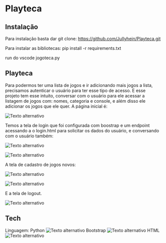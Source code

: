 # Playteca

## Instalação

Para instalação basta dar git clone: https://github.com/Jullyhein/Playteca.git

Para instalar as bibliotecas: pip install -r requirements.txt

run do vscode jogoteca.py

## Playteca

Para podermos ter uma lista de jogos e ir adicionando mais jogos a lista, precisamos autenticar o usuário para ter esse tipo de acesso. E esse projeto tem esse intuito, conversar com o usuário para ele acessar a listagem de jogos com: nomes, categoria e console, e além disso ele adicionar os jogos que ele quer. A página inicial é:

![Texto alternativo](<img width="1298" alt="Captura de Tela 2024-02-07 às 13 52 24" src="https://github.com/Jullyhein/Playteca/assets/97550028/0c7f7ccd-9e66-490c-a15f-f06739d9d33f">)

Temos a tela de login que foi configurada com boostrap e um endpoint acessando a o login.html para solicitar os dados do usuário, e conversando com o usuário também:

![Texto alternativo](<img width="1326" alt="Captura de Tela 2024-02-07 às 13 57 05" src="https://github.com/Jullyhein/Playteca/assets/97550028/14f58ea0-533f-417c-a89d-0a49603fcdf0">)

![Texto alternativo](<img width="1303" alt="Captura de Tela 2024-02-07 às 14 04 55" src="https://github.com/Jullyhein/Playteca/assets/97550028/d5049e84-888b-46fd-aa8d-4d610056ab31">)

A tela de cadastro de jogos novos:

![Texto alternativo](<img width="1305" alt="Captura de Tela 2024-02-07 às 14 00 20" src="https://github.com/Jullyhein/Playteca/assets/97550028/ed1f39fd-e0b4-4cb8-a6ea-066058e2af13">)

![Texto alternativo](<img width="1321" alt="Captura de Tela 2024-02-07 às 14 02 29" src="https://github.com/Jullyhein/Playteca/assets/97550028/cff495f8-6358-4b78-bc54-20b08fc13145">)


E a tela de logout. 

![Texto alternativo](<img width="1325" alt="Captura de Tela 2024-02-07 às 14 06 22" src="https://github.com/Jullyhein/Playteca/assets/97550028/b4867dd7-d9e0-420b-b9c6-4a8c059a2e07">)



## Tech

Linguagem: Python ![Texto alternativo](![images](https://github.com/Jullyhein/Playteca/assets/97550028/ef624d59-8db3-4217-b38d-047c0c734cb8))
Bootstrap ![Texto alternativo](![Bootstrap](https://github.com/Jullyhein/Playteca/assets/97550028/15f5271e-f0ea-4e95-88be-af7085e1eb61))
HTML ![Texto alternativo](![Untitled](https://github.com/Jullyhein/Playteca/assets/97550028/dcccc062-cd7a-4b23-831f-7b2e18c8a47b))
